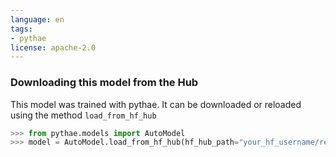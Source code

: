 ```yaml
---
language: en
tags:
- pythae
license: apache-2.0
---
```


### Downloading this model from the Hub
This model was trained with pythae. It can be downloaded or reloaded using the method `load_from_hf_hub`
```python
>>> from pythae.models import AutoModel
>>> model = AutoModel.load_from_hf_hub(hf_hub_path="your_hf_username/repo_name")
```
